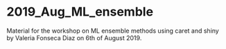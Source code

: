 # 2019_Aug_ML_ensemble
Material for the workshop on ML ensemble methods using caret and shiny by Valeria Fonseca Diaz on 6th of August 2019.
